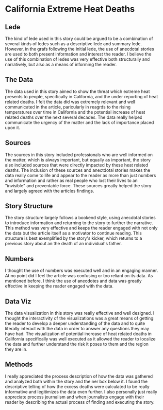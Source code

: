 # California Extreme Heat Deaths 

## Lede
The kind of lede used in this story could be argued to be a combination of several kinds of ledes such as a descriptive lede and summary lede. However, in the grafs following the initial lede, the use of anecdotal stories are used to both present information and interest the reader. I believe the use of this combination of ledes was very effective both structurally and narratively, but also as a means of informing the reader. 
## The Data 
The data used in this story aimed to show the threat which extreme heat presents to people, specifically in California, and the under reporting of heat related deaths. I felt the data did was extremely relevant and well communicated in the article, paricularly in reagrds to the rising temperatures over time in California and the potential increase of heat related deaths over the next several decades. The data really helped communicate the urgency of the matter and the lack of importance placed upon it. 
## Sources 
The sources in this story included professionals who are well informed on the matter, which is always important, but equally as important, the story also included sources that were directly impacted by these heat related deaths. The inclusion of these sources and anectdotal stories makes the data really come to life and appear to the reader as more than just numbers and information and rather as real people who lost their lives to an "invisible" and preventable force. These sources greatly helped the story and largely agreed with the articles findings. 
## Story Structure 
The story structure largely follows a bookend style, using anecdotal stories to introduce information and returning to the story to further the narrative. This method was very effective and keeps the reader engaged with not only the data but the article itself as a motivator to continue reading. This structure is best exemplified by the story's kicker, which returns to a previous story about an the death of an individual's father. 
## Numbers 
I thought the use of numbers was executed well and in an engaging manner. At no point did I feel the article was confusing or too reliant on its data. As mentioned before, I think the use of anecdotes and data was greatly effective in keeping the reader engaged with the data. 
## Data Viz
The data visualization in this story was really effective and well designed. I thought the interactivity of the visualizations was a great means of getting the reader to develop a deeper understanding of the data and to quite literally interact with the data in order to answer any questions they may have had. The visualization of potential increase of heat related deaths in California specifically was well executed as it allowed the reader to localize the data and further understand the risk it poses to them and the region they are in. 
## Methods
I really appreciated the process description of how the data was gathered and analyzed both within the story and the ner box below it. I found the descriptive telling of how the excess deaths were calculated to be really informative and legitimizes the data even further. I also personally just really appreciate process journalism and when journalists engage with their reader by describing the actual process of finding and executing the story. 
